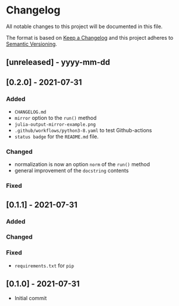# Changelog

All notable changes to this project will be documented in this file.

The format is based on [Keep a Changelog](http://keepachangelog.com/)
and this project adheres to [Semantic Versioning](http://semver.org/).

## [unreleased] - yyyy-mm-dd

## [0.2.0] - 2021-07-31

### Added
- `CHANGELOG.md`
- `mirror` option to the `run()` method
- `julia-output-mirror-example.png`
- `.github/workflows/python3-8.yaml` to test Github-actions
- `status badge` for the `README.md` file.

### Changed
- normalization is now an option `norm` of the `run()` method
- general improvement of the `docstring` contents

### Fixed

## [0.1.1] - 2021-07-31

### Added

### Changed

### Fixed
- `requirements.txt` for `pip`

## [0.1.0] - 2021-07-31
- Initial commit